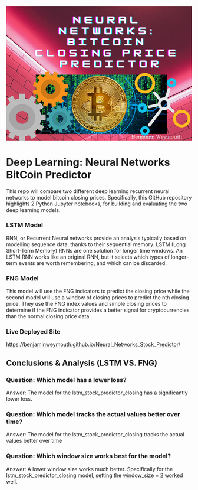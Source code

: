 [![Neural_Networks_Stock_PredictorImage](https://github.com/benjaminweymouth/Neural_Networks_Stock_Predictor/blob/main/Resources/RNNsmaller2.png)](https://github.com/benjaminweymouth/Neural_Networks_Stock_Predictor/blob/main/lstm_stock_predictor_closing.ipynb)

# Deep Learning: Neural Networks BitCoin Predictor

This repo will compare two different deep learning recurrent neural networks to model bitcoin closing prices. Specifically, this GitHub repository highlights 2 Python Jupyter notebooks, for building and evaluating the two deep learning models. 

### LSTM Model 

RNN, or Recurrent Neural networks provide an analysis typically based on modelling sequence data, thanks to their sequential memory. LSTM (Long Short-Term Memory) RNNs are one solution for longer time windows. An LSTM RNN works like an original RNN, but it selects which types of longer-term events are worth remembering, and which can be discarded.

### FNG Model
This model will use the FNG indicators to predict the closing price while the second model will use a window of closing prices to predict the nth closing price. They use the FNG index values and simple closing prices to determine if the FNG indicator provides a better signal for cryptocurrencies than the normal closing price data.

### Live Deployed Site

https://benjaminweymouth.github.io/Neural_Networks_Stock_Predictor/ 



## Conclusions & Analysis (LSTM VS. FNG) 

### Question: Which model has a lower loss?
Answer: The model for the lstm_stock_predictor_closing has a significantly lower loss. 
### Question: Which model tracks the actual values better over time?
Answer: The model for the lstm_stock_predictor_closing tracks the actual values better over time
### Question: Which window size works best for the model?
Answer: A lower window size works much better. Specifically for the lstm_stock_predictor_closing model, setting the window_size = 2 worked well.  
